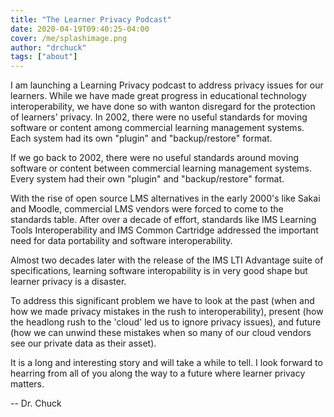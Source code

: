 ```yaml
---
title: "The Learner Privacy Podcast"
date: 2020-04-19T09:40:25-04:00
cover: /me/splashimage.png
author: "drchuck"
tags: ["about"]
---
```


I am launching a Learning Privacy podcast to address privacy issues for our learners.    While we have made great progress in educational technology interoperability, we have done so with wanton disregard for the protection of learners' privacy.  In 2002, there were no useful standards for moving software or content among commercial learning management systems.  Each system had its own "plugin" and "backup/restore" format.

If we go back to 2002, there were no useful standards around
moving software or content between commercial learning management systems.
Every system had their own "plugin" and "backup/restore" format.

With the rise of open source LMS alternatives in the early 2000's like
Sakai and Moodle, commercial LMS vendors were forced to come
to the standards table.  After over 
a decade of effort, standards like IMS Learning Tools Interoperability
and IMS Common Cartridge addressed the important need for data portability and
software interoperability.

Almost two decades later with the release of the IMS LTI Advantage suite
of specifications, learning software interopability is in very good shape
but learner privacy is a disaster.

To address this significant problem we have to look at the
past (when and how we made privacy mistakes in the rush to interoperability),
present (how the headlong rush to the 'cloud' led us to ignore privacy issues),
and future (how we can unwind these mistakes when so many of our cloud
vendors see our private data as their asset).

It is a long and interesting story and will take a while to tell.
I look forward to hearring from all of you along the way to a future
where learner privacy matters.

-- Dr. Chuck

